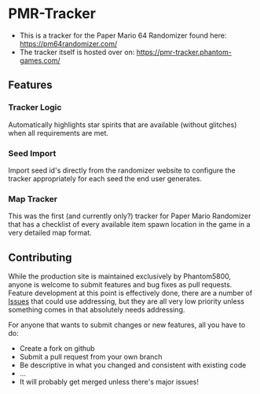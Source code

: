 # PMR-Tracker

* This is a tracker for the Paper Mario 64 Randomizer found here: https://pm64randomizer.com/
* The tracker itself is hosted over on: https://pmr-tracker.phantom-games.com/

## Features

### Tracker Logic

Automatically highlights star spirits that are available (without glitches) when all requirements are met.

### Seed Import

Import seed id's directly from the randomizer website to configure the tracker appropriately for each seed the end user generates.

### Map Tracker

This was the first (and currently only?) tracker for Paper Mario Randomizer that has a checklist of every available item spawn location in the game in a very detailed map format.

## Contributing

While the production site is maintained exclusively by Phantom5800, anyone is welcome to submit features and bug fixes as pull requests. Feature development at this point is effectively done, there are a number of [Issues](https://github.com/Phantom5800/pmr-tracker/issues) that could use addressing, but they are all very low priority unless something comes in that absolutely needs addressing.

For anyone that wants to submit changes or new features, all you have to do:
* Create a fork on github
* Submit a pull request from your own branch
* Be descriptive in what you changed and consistent with existing code
* ...
* It will probably get merged unless there's major issues!
